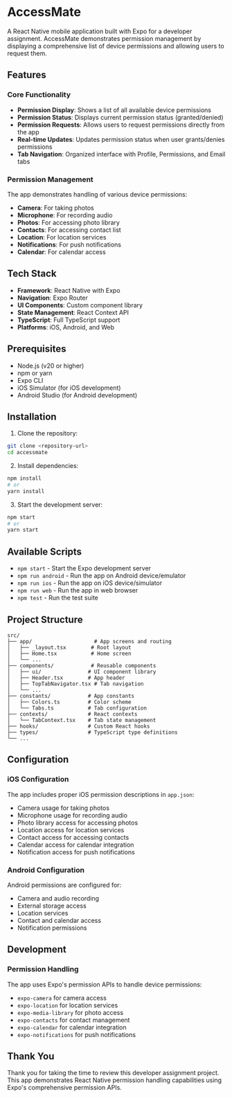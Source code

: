 # AccessMate

A React Native mobile application built with Expo for a developer assignment. AccessMate demonstrates permission management by displaying a comprehensive list of device permissions and allowing users to request them.

## Features

### Core Functionality

- **Permission Display**: Shows a list of all available device permissions
- **Permission Status**: Displays current permission status (granted/denied)
- **Permission Requests**: Allows users to request permissions directly from the app
- **Real-time Updates**: Updates permission status when user grants/denies permissions
- **Tab Navigation**: Organized interface with Profile, Permissions, and Email tabs

### Permission Management

The app demonstrates handling of various device permissions:

- **Camera**: For taking photos
- **Microphone**: For recording audio
- **Photos**: For accessing photo library
- **Contacts**: For accessing contact list
- **Location**: For location services
- **Notifications**: For push notifications
- **Calendar**: For calendar access

## Tech Stack

- **Framework**: React Native with Expo
- **Navigation**: Expo Router
- **UI Components**: Custom component library
- **State Management**: React Context API
- **TypeScript**: Full TypeScript support
- **Platforms**: iOS, Android, and Web

## Prerequisites

- Node.js (v20 or higher)
- npm or yarn
- Expo CLI
- iOS Simulator (for iOS development)
- Android Studio (for Android development)

## Installation

1. Clone the repository:

```bash
git clone <repository-url>
cd accessmate
```

2. Install dependencies:

```bash
npm install
# or
yarn install
```

3. Start the development server:

```bash
npm start
# or
yarn start
```

## Available Scripts

- `npm start` - Start the Expo development server
- `npm run android` - Run the app on Android device/emulator
- `npm run ios` - Run the app on iOS device/simulator
- `npm run web` - Run the app in web browser
- `npm test` - Run the test suite

## Project Structure

```
src/
├── app/                    # App screens and routing
│   ├── _layout.tsx        # Root layout
│   ├── Home.tsx           # Home screen
│   └── ...
├── components/            # Reusable components
│   ├── ui/               # UI component library
│   ├── Header.tsx        # App header
│   ├── TopTabNavigator.tsx # Tab navigation
│   └── ...
├── constants/            # App constants
│   ├── Colors.ts         # Color scheme
│   └── Tabs.ts           # Tab configuration
├── contexts/             # React contexts
│   └── TabContext.tsx    # Tab state management
├── hooks/                # Custom React hooks
├── types/                # TypeScript type definitions
└── ...
```

## Configuration

### iOS Configuration

The app includes proper iOS permission descriptions in `app.json`:

- Camera usage for taking photos
- Microphone usage for recording audio
- Photo library access for accessing photos
- Location access for location services
- Contact access for accessing contacts
- Calendar access for calendar integration
- Notification access for push notifications

### Android Configuration

Android permissions are configured for:

- Camera and audio recording
- External storage access
- Location services
- Contact and calendar access
- Notification permissions

## Development

### Permission Handling

The app uses Expo's permission APIs to handle device permissions:

- `expo-camera` for camera access
- `expo-location` for location services
- `expo-media-library` for photo access
- `expo-contacts` for contact management
- `expo-calendar` for calendar integration
- `expo-notifications` for push notifications

## Thank You

Thank you for taking the time to review this developer assignment project. This app demonstrates React Native permission handling capabilities using Expo's comprehensive permission APIs.
